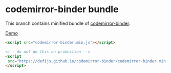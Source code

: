 # codemirror-binder bundle

This branch contains minified bundle of [codemirror-binder](https://github.com/defijs/codemirror-binder).

[Demo](https://defijs.github.io/codemirror-binder/demo.html)

```html
<script src="codemirror-binder.min.js"></script>
```

```html
<!-- do not do this on production -->
<script
 src="https://defijs.github.io/codemirror-binder/codemirror-binder.min.js">
</script>
```

